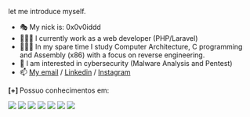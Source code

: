 <!-- ## Hey, I see you found me 🖖🏻 -->
let me introduce myself.

- 🎭 My nick is: 0x0v0iddd
- 🦹🏻‍♂️ I currently work as a web developer (PHP/Laravel)
- 🧙🏼‍♂️ In my spare time I study Computer Architecture, C programming and Assembly (x86) with a focus on reverse engineering.
- 💚 I am interested in cybersecurity (Malware Analysis and Pentest)
- 📫 <a href="mailto:mscavalcan7i@protonmail.com"> My email</a> / <a href="https://www.linkedin.com/in/mateus-cavalcanti-931381202/">Linkedin</a> / <a href="https://www.instagram.com/cavalcan7i_/">Instagram</a>

<b> [+] </b>Possuo conhecimentos em: 

![](https://img.shields.io/badge/Linux-00000F?style=for-the-badge&logo=linux&logoColor=white)
![](https://img.shields.io/badge/Arch%20Linux-1793D1?logo=arch-linux&logoColor=fff&style=for-the-badge)
![](https://img.shields.io/badge/Kali-268BEE?style=for-the-badge&logo=kalilinux&logoColor=white)
![](https://img.shields.io/badge/Laravel-FF2D20?style=for-the-badge&logo=laravel&logoColor=white)
![](https://img.shields.io/badge/C%23-239120?style=for-the-badge&logo=c-sharp&logoColor=white)
![](https://img.shields.io/badge/.NET-5C2D91?style=for-the-badge&logo=.net&logoColor=white)
![](https://img.shields.io/badge/MySQL-00000F?style=for-the-badge&logo=mysql&logoColor=white)
